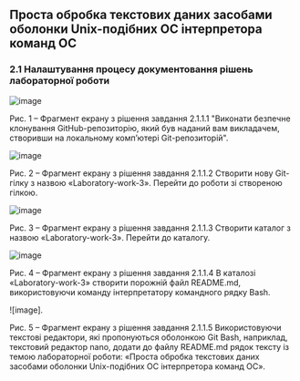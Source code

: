 ## Проста обробка текстових даних засобами оболонки Unix-подібних ОС інтерпретора команд ОС

### 2.1 Налаштування процесу документовання рішень лабораторної роботи

![image](https://github.com/SergeyDob/WebAR/assets/162588964/77a8acf8-1960-4bce-abe5-0faf6c991749)

Рис. 1 – Фрагмент екрану з рішення завдання 2.1.1.1 "Виконати безпечне клонування GitHub-репозиторію, який був наданий вам викладачем, створивши на локальному комп’ютері Git-репозиторій".

![image](https://github.com/SergeyDob/WebAR/assets/162588964/f00cb415-d6bb-4b2b-bc34-c9f9bebadd4b)

Рис. 2 – Фрагмент екрану з рішення завдання 2.1.1.2 Створити нову Git-гілку з назвою «Laboratory-work-3». Перейти до роботи зі створеною гілкою.

![image](https://github.com/SergeyDob/WebAR/assets/162588964/f31e0020-09f1-4fbb-8cd9-9533cadd0aaa)

Рис. 3 – Фрагмент екрану з рішення завдання 2.1.1.3 Створити каталог з назвою «Laboratory-work-3». Перейти до каталогу.

![image](https://github.com/SergeyDob/WebAR/assets/162588964/99b37519-e823-48c6-89d6-00afcb704c4b)

Рис. 4 – Фрагмент екрану з рішення завдання 2.1.1.4 В каталозі «Laboratory-work-3» створити порожній файл README.md, використовуючи команду інтерпретатору командного рядку Bash.

![image].

Рис. 5 – Фрагмент екрану з рішення завдання 2.1.1.5 Використовуючи текстові редактори, які пропонуються оболонкою Git Bash, наприклад, текстовий редактор nano, додати до файлу README.md рядок тексту із темою лабораторної роботи: «Проста обробка текстових даних засобами оболонки Unix-подібних ОС інтерпретора команд ОС».
